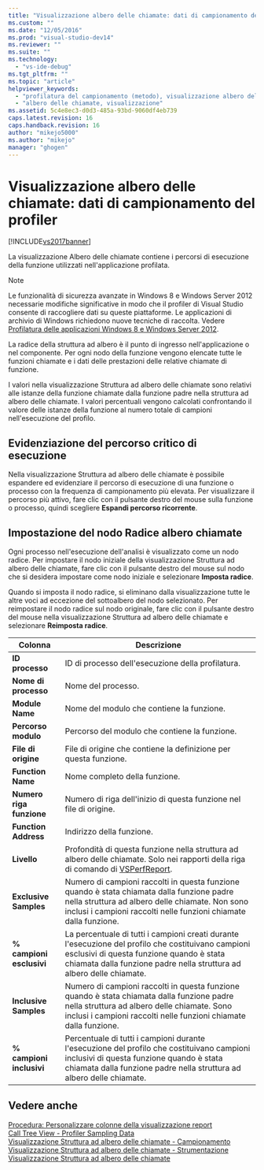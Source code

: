 ```yaml
---
title: "Visualizzazione albero delle chiamate: dati di campionamento del profiler | Microsoft Docs"
ms.custom: ""
ms.date: "12/05/2016"
ms.prod: "visual-studio-dev14"
ms.reviewer: ""
ms.suite: ""
ms.technology: 
  - "vs-ide-debug"
ms.tgt_pltfrm: ""
ms.topic: "article"
helpviewer_keywords: 
  - "profilatura del campionamento (metodo), visualizzazione albero delle chiamate"
  - "albero delle chiamate, visualizzazione"
ms.assetid: 5c4e8ec3-d0d3-485a-93bd-9060df4eb739
caps.latest.revision: 16
caps.handback.revision: 16
author: "mikejo5000"
ms.author: "mikejo"
manager: "ghogen"
---
```

# Visualizzazione albero delle chiamate: dati di campionamento del profiler
[!INCLUDE[vs2017banner](../code-quality/includes/vs2017banner.md)]

La visualizzazione Albero delle chiamate contiene i percorsi di esecuzione della funzione utilizzati nell'applicazione profilata.  
  
> [!NOTE]
>  Le funzionalità di sicurezza avanzate in Windows 8 e Windows Server 2012 necessarie modifiche significative in modo che il profiler di Visual Studio consente di raccogliere dati su queste piattaforme.  Le applicazioni di archivio di Windows richiedono nuove tecniche di raccolta.  Vedere [Profilatura delle applicazioni Windows 8 e Windows Server 2012](../profiling/performance-tools-on-windows-8-and-windows-server-2012-applications.md).  
  
 La radice della struttura ad albero è il punto di ingresso nell'applicazione o nel componente.  Per ogni nodo della funzione vengono elencate tutte le funzioni chiamate e i dati delle prestazioni delle relative chiamate di funzione.  
  
 I valori nella visualizzazione Struttura ad albero delle chiamate sono relativi alle istanze della funzione chiamate dalla funzione padre nella struttura ad albero delle chiamate.  I valori percentuali vengono calcolati confrontando il valore delle istanze della funzione al numero totale di campioni nell'esecuzione del profilo.  
  
## Evidenziazione del percorso critico di esecuzione  
 Nella visualizzazione Struttura ad albero delle chiamate è possibile espandere ed evidenziare il percorso di esecuzione di una funzione o processo con la frequenza di campionamento più elevata.  Per visualizzare il percorso più attivo, fare clic con il pulsante destro del mouse sulla funzione o processo, quindi scegliere **Espandi percorso ricorrente**.  
  
## Impostazione del nodo Radice albero chiamate  
 Ogni processo nell'esecuzione dell'analisi è visualizzato come un nodo radice.  Per impostare il nodo iniziale della visualizzazione Struttura ad albero delle chiamate, fare clic con il pulsante destro del mouse sul nodo che si desidera impostare come nodo iniziale e selezionare **Imposta radice**.  
  
 Quando si imposta il nodo radice, si eliminano dalla visualizzazione tutte le altre voci ad eccezione del sottoalbero del nodo selezionato.  Per reimpostare il nodo radice sul nodo originale, fare clic con il pulsante destro del mouse nella visualizzazione Struttura ad albero delle chiamate e selezionare **Reimposta radice**.  
  
|Colonna|Descrizione|  
|-------------|-----------------|  
|**ID processo**|ID di processo dell'esecuzione della profilatura.|  
|**Nome di processo**|Nome del processo.|  
|**Module Name**|Nome del modulo che contiene la funzione.|  
|**Percorso modulo**|Percorso del modulo che contiene la funzione.|  
|**File di origine**|File di origine che contiene la definizione per questa funzione.|  
|**Function Name**|Nome completo della funzione.|  
|**Numero riga funzione**|Numero di riga dell'inizio di questa funzione nel file di origine.|  
|**Function Address**|Indirizzo della funzione.|  
|**Livello**|Profondità di questa funzione nella struttura ad albero delle chiamate.  Solo nei rapporti della riga di comando di [VSPerfReport](../profiling/vsperfreport.md).|  
|**Exclusive Samples**|Numero di campioni raccolti in questa funzione quando è stata chiamata dalla funzione padre nella struttura ad albero delle chiamate.  Non sono inclusi i campioni raccolti nelle funzioni chiamate dalla funzione.|  
|**% campioni esclusivi**|La percentuale di tutti i campioni creati durante l'esecuzione del profilo che costituivano campioni esclusivi di questa funzione quando è stata chiamata dalla funzione padre nella struttura ad albero delle chiamate.|  
|**Inclusive Samples**|Numero di campioni raccolti in questa funzione quando è stata chiamata dalla funzione padre nella struttura ad albero delle chiamate.  Sono inclusi i campioni raccolti nelle funzioni chiamate dalla funzione.|  
|**% campioni inclusivi**|Percentuale di tutti i campioni durante l'esecuzione del profilo che costituivano campioni inclusivi di questa funzione quando è stata chiamata dalla funzione padre nella struttura ad albero delle chiamate.|  
  
## Vedere anche  
 [Procedura: Personalizzare colonne della visualizzazione report](../profiling/how-to-customize-report-view-columns.md)   
 [Call Tree View \- Profiler Sampling Data](../profiling/call-tree-view-sampling-data.md)   
 [Visualizzazione Struttura ad albero delle chiamate \- Campionamento](../profiling/call-tree-view-dotnet-memory-sampling-data.md)   
 [Visualizzazione Struttura ad albero delle chiamate \- Strumentazione](../profiling/call-tree-view-dotnet-memory-instrumentation-data.md)   
 [Visualizzazione Struttura ad albero delle chiamate](../profiling/call-tree-view-instrumentation-data.md)